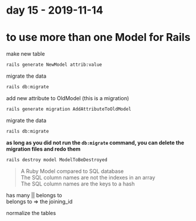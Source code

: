 # day 15 - 2019-11-14

# to use more than one Model for Rails  

make new table  
```bash  
rails generate NewModel attrib:value  
```  
migrate the data  
```bash  
rails db:migrate  
```  
add new attribute to OldModel (this is a migration)  
```bash  
rails generate migration AddAttributeToOldModel  
```  
migrate the data  
```bash  
rails db:migrate  
```  
**as long as you did not run the `db:migrate` command, you can delete the migration files and redo them**  
```bash  
rails destroy model ModelToBeDestroyed  
```  

> A Ruby Model compared to SQL database  
> The SQL column names are not the indexes in an array  
> The SQL column names are the keys to a hash  

has many || belongs to  
belongs to => the joining_id  

normalize the tables  
